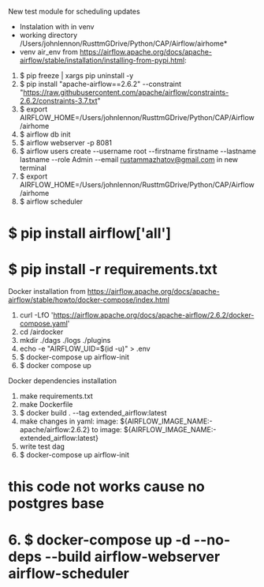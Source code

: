 New test module for scheduling updates


* Instalation with in venv 
* working directory /Users/johnlennon/RusttmGDrive/Python/CAP/Airflow/airhome* 
* venv air_env
from https://airflow.apache.org/docs/apache-airflow/stable/installation/installing-from-pypi.html:
1. $ pip freeze | xargs pip uninstall -y
2. $ pip install "apache-airflow==2.6.2" --constraint "https://raw.githubusercontent.com/apache/airflow/constraints-2.6.2/constraints-3.7.txt"
3. $ export AIRFLOW_HOME=/Users/johnlennon/RusttmGDrive/Python/CAP/Airflow/airhome
4. $ airflow db init 
5. $ airflow webserver -p 8081
6. $ airflow users create  --username root --firstname firstname --lastname lastname --role Admin --email rustammazhatov@gmail.com
in new terminal
7. $ export AIRFLOW_HOME=/Users/johnlennon/RusttmGDrive/Python/CAP/Airflow/airhome
8. $ airflow scheduler

# $ pip install airflow['all']
# $ pip install -r requirements.txt

Docker installation
from https://airflow.apache.org/docs/apache-airflow/stable/howto/docker-compose/index.html
1. curl -LfO 'https://airflow.apache.org/docs/apache-airflow/2.6.2/docker-compose.yaml'
2. cd /airdocker
3. mkdir ./dags ./logs ./plugins
4. echo -e "AIRFLOW_UID=$(id -u)" > .env
5. $ docker-compose up airflow-init
6. $ docker compose up

Docker dependencies installation
1. make requirements.txt
2. make Dockerfile
3. $ docker build . --tag extended_airflow:latest
4. make changes in yaml: image: ${AIRFLOW_IMAGE_NAME:-apache/airflow:2.6.2} to image: ${AIRFLOW_IMAGE_NAME:-extended_airflow:latest}
5. write test dag
6. $ docker-compose up airflow-init
# this code not works cause no postgres base
# 6. $ docker-compose up -d --no-deps --build airflow-webserver airflow-scheduler 

